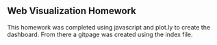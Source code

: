 ## Web Visualization Homework
This homework was completed using javascript and plot.ly to create the dashboard. From there a gitpage was created using the index file.

